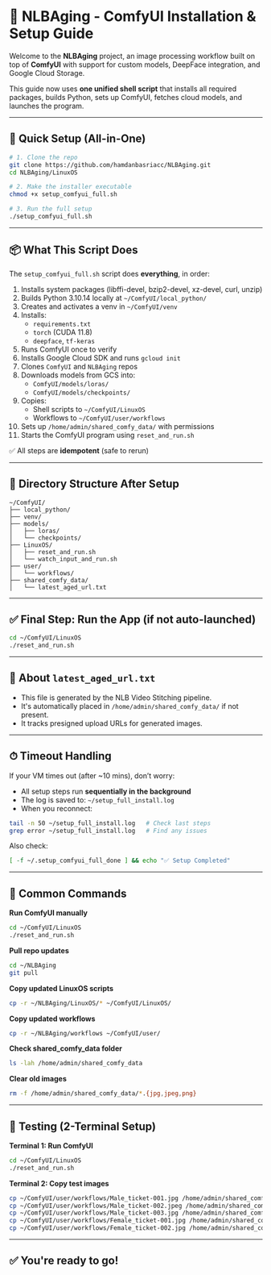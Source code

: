 # 🧠 NLBAging - ComfyUI Installation & Setup Guide

Welcome to the **NLBAging** project, an image processing workflow built on top of **ComfyUI** with support for custom models, DeepFace integration, and Google Cloud Storage.

This guide now uses **one unified shell script** that installs all required packages, builds Python, sets up ComfyUI, fetches cloud models, and launches the program.

---

## 🚀 Quick Setup (All-in-One)

```bash
# 1. Clone the repo
git clone https://github.com/hamdanbasriacc/NLBAging.git
cd NLBAging/LinuxOS

# 2. Make the installer executable
chmod +x setup_comfyui_full.sh

# 3. Run the full setup
./setup_comfyui_full.sh
```

---

## 📦 What This Script Does

The `setup_comfyui_full.sh` script does **everything**, in order:

1. Installs system packages (libffi-devel, bzip2-devel, xz-devel, curl, unzip)
2. Builds Python 3.10.14 locally at `~/ComfyUI/local_python/`
3. Creates and activates a venv in `~/ComfyUI/venv`
4. Installs:
   - `requirements.txt`
   - `torch` (CUDA 11.8)
   - `deepface`, `tf-keras`
5. Runs ComfyUI once to verify
6. Installs Google Cloud SDK and runs `gcloud init`
7. Clones `ComfyUI` and `NLBAging` repos
8. Downloads models from GCS into:
   - `ComfyUI/models/loras/`
   - `ComfyUI/models/checkpoints/`
9. Copies:
   - Shell scripts to `~/ComfyUI/LinuxOS`
   - Workflows to `~/ComfyUI/user/workflows`
10. Sets up `/home/admin/shared_comfy_data/` with permissions
11. Starts the ComfyUI program using `reset_and_run.sh`

✅ All steps are **idempotent** (safe to rerun)

---

## 📂 Directory Structure After Setup

```
~/ComfyUI/
├── local_python/
├── venv/
├── models/
│   ├── loras/
│   └── checkpoints/
├── LinuxOS/
│   ├── reset_and_run.sh
│   └── watch_input_and_run.sh
├── user/
│   └── workflows/
├── shared_comfy_data/
│   └── latest_aged_url.txt
```

---

## ✅ Final Step: Run the App (if not auto-launched)

```bash
cd ~/ComfyUI/LinuxOS
./reset_and_run.sh
```

---

## 🧠 About `latest_aged_url.txt`

- This file is generated by the NLB Video Stitching pipeline.
- It's automatically placed in `/home/admin/shared_comfy_data/` if not present.
- It tracks presigned upload URLs for generated images.

---

## ⏱ Timeout Handling

If your VM times out (after ~10 mins), don’t worry:

- All setup steps run **sequentially in the background**
- The log is saved to: `~/setup_full_install.log`
- When you reconnect:

```bash
tail -n 50 ~/setup_full_install.log   # Check last steps
grep error ~/setup_full_install.log   # Find any issues
```

Also check:
```bash
[ -f ~/.setup_comfyui_full_done ] && echo "✅ Setup Completed"
```

---

## 🔁 Common Commands

**Run ComfyUI manually**
```bash
cd ~/ComfyUI/LinuxOS
./reset_and_run.sh
```

**Pull repo updates**
```bash
cd ~/NLBAging
git pull
```

**Copy updated LinuxOS scripts**
```bash
cp -r ~/NLBAging/LinuxOS/* ~/ComfyUI/LinuxOS/
```

**Copy updated workflows**
```bash
cp -r ~/NLBAging/workflows ~/ComfyUI/user/
```

**Check shared_comfy_data folder**
```bash
ls -lah /home/admin/shared_comfy_data
```

**Clear old images**
```bash
rm -f /home/admin/shared_comfy_data/*.{jpg,jpeg,png}
```

---

## 🧪 Testing (2-Terminal Setup)

**Terminal 1: Run ComfyUI**
```bash
cd ~/ComfyUI/LinuxOS
./reset_and_run.sh
```

**Terminal 2: Copy test images**
```bash
cp ~/ComfyUI/user/workflows/Male_ticket-001.jpg /home/admin/shared_comfy_data/
cp ~/ComfyUI/user/workflows/Male_ticket-002.jpeg /home/admin/shared_comfy_data/
cp ~/ComfyUI/user/workflows/Male_ticket-003.jpg /home/admin/shared_comfy_data/
cp ~/ComfyUI/user/workflows/Female_ticket-001.jpg /home/admin/shared_comfy_data/
cp ~/ComfyUI/user/workflows/Female_ticket-002.jpg /home/admin/shared_comfy_data/
```

---

## ✅ You're ready to go!
